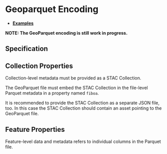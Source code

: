 # Geoparquet Encoding

- **[Examples](examples/)**

**NOTE: The GeoParquet encoding is still work in progress.**

## Specification

## Collection Properties

Collection-level metadata must be provided as a STAC Collection.

The GeoParquet file must embed the STAC Collection in the file-level Parquet metadata in a property
named `fiboa`.

It is recommended to provide the STAC Collection as a separate JSON file, too.
In this case the STAC Collection should contain an asset pointing to the GeoParquet file.

## Feature Properties

Feature-level data and metadata refers to individual columns in the Parquet file.
